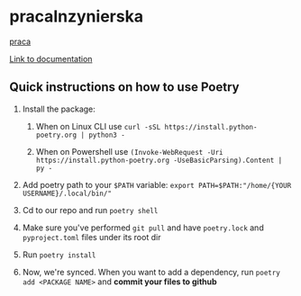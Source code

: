 # pracaInzynierska

[praca](https://www.overleaf.com/project/659735d445dd668456c79553)

[Link to documentation](https://wutwaw-my.sharepoint.com/:w:/g/personal/01161500_pw_edu_pl/ETADAYVBpbpLki29IliMYjABbO4fgS3Eeopmss1XI3Jsqg?e=m0sXOV)


## Quick instructions on how to use Poetry

1. Install the package:

   1. When on Linux CLI use `curl -sSL https://install.python-poetry.org | python3 -`

   2. When on Powershell use `(Invoke-WebRequest -Uri https://install.python-poetry.org -UseBasicParsing).Content | py -`

2. Add poetry path to your `$PATH` variable: `export PATH=$PATH:"/home/{YOUR USERNAME}/.local/bin/"`

3. Cd to our repo and run `poetry shell`

4. Make sure you've performed `git pull` and have `poetry.lock` and `pyproject.toml` files under its root dir

5. Run `poetry install`

6. Now, we're synced. When you want to add a dependency, run `poetry add <PACKAGE NAME>` and **commit your files to github**
